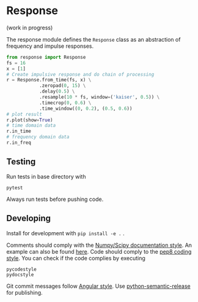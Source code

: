 Response
========

(work in progress)

The response module defines the `Response` class as an abstraction of frequency and impulse responses.

```python
from response import Response
fs = 16
x = [1]
# Create impulsive response and do chain of processing
r = Response.from_time(fs, x) \
            .zeropad(0, 15) \
            .delay(0.5) \
            .resample(10 * fs, window=('kaiser', 0.5)) \
            .timecrop(0, 0.6) \
            .time_window((0, 0.2), (0.5, 0.6))
# plot result
r.plot(show=True)
# time domain data
r.in_time
# frequency domain data
r.in_freq
```
## Testing

Run tests in base directory with

	pytest

Always run tests before pushing code.

## Developing

Install for development with `pip install -e .` .

Comments should comply with the [Numpy/Scipy documentation style][1]. An
example can also be found [here][2]. Code should comply to the [pep8 coding style][3]. You can check if the code complies by executing

    pycodestyle
    pydocstyle

Git commit messages follow [Angular style][4]. Use [python-semantic-release][5] for publishing.

[1]: https://github.com/numpy/numpy/blob/master/doc/HOWTO_DOCUMENT.rst.txt
[2]: http://sphinxcontrib-napoleon.readthedocs.io/en/latest/example_numpy.html
[3]: https://www.python.org/dev/peps/pep-0008/
[4]: https://github.com/angular/angular.js/blob/master/DEVELOPERS.md#-git-commit-guidelines
[5]: https://github.com/relekang/python-semantic-release

